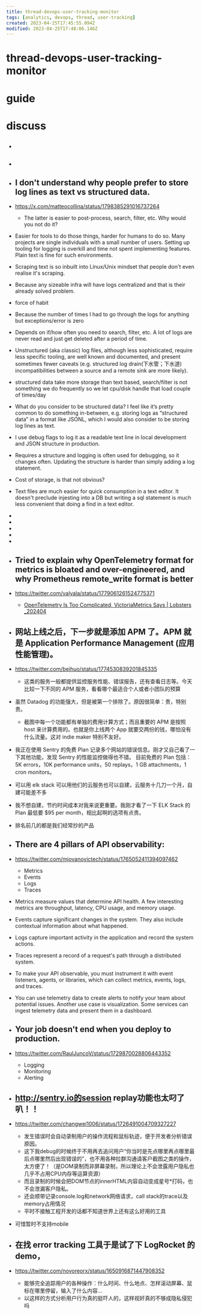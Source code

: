 ```yaml
---
title: thread-devops-user-tracking-monitor
tags: [analytics, devops, thread, user-tracking]
created: 2023-04-25T17:45:55.094Z
modified: 2023-04-25T17:48:06.146Z
---
```


# thread-devops-user-tracking-monitor

# guide

# discuss
- ## 

- ## 

- ## I don't understand why people prefer to store log lines as text vs structured data. 
- https://x.com/matteocollina/status/1798385291016737264
  - The latter is easier to post-process, search, filter, etc. Why would you not do it?
- Easier for tools to do those things, harder for humans to do so. Many projects are single individuals with a small number of users. Setting up tooling for logging is overkill and time not spent implementing features. Plain text is fine for such environments.
- Scraping text is so inbuilt into Linux/Unix mindset that people don't even realise it's scraping.
- Because any sizeable infra will have logs centralized and that is their already solved problem.
- force of habit

- Because the number of times I had to go through the logs for anything but exceptions/error is zero
- Depends on if/how often you need to search, filter, etc. A lot of logs are never read and just get deleted after a period of time.

- Unstructured (aka classic) log files, although less sophisticated, require less specific tooling, are well known and documented, and present sometimes fewer caveats (e.g. structured log drain(下水管；下水道) incompatibilities between a source and a remote sink are more likely).

- structured data take more storage than text based, search/filter is not something we do frequently so we let cpu/disk handle that load couple of times/day

- What do you consider to be structured data? I feel like it’s pretty common to do something in-between, e.g. storing logs as “structured data” in a format like JSONL, which I would also consider to be storing log lines as text.

- I use debug flags to log it as a readable text line in local development and JSON structure in production.

- Requires a structure and logging is often used for debugging, so it changes often. Updating the structure is harder than simply adding a log statement.
- Cost of storage, is that not obvious?

- Text files are much easier for quick consumption in a text editor. It doesn't preclude injesting into a DB but writing a sql statement is much less convenient that doing a find in a text editor.

- 
- 
- 
- 
- 

- ## Tried to explain why OpenTelemetry format for metrics is bloated and over-engineered, and why Prometheus remote_write format is better 
- https://twitter.com/valyala/status/1779061261524775371
  - [OpenTelemetry Is Too Complicated, VictoriaMetrics Says | Lobsters _202404](https://lobste.rs/s/0srgrw/opentelemetry_is_too_complicated)

- ## 网站上线之后，下一步就是添加 APM 了。APM 就是 Application Performance Management (应用性能管理)。
- https://twitter.com/beihuo/status/1774530839201845335
  - 这类的服务一般都提供监控服务性能、错误报告，还有查看日志等。今天比较一下不同的 APM 服务，看看哪个最适合个人或者小团队的预算
- 虽然 Datadog 的功能强大，但是被第一个排除了。原因很简单：贵，特别贵。
  - 截图中每一个功能都有单独的费用计算方式；而且重要的 APM 是按照 host 来计算费用的。也就是你上线两个 App 就要交两份的钱，哪怕没有什么流量。这对 indie maker 特别不友好。
- 我正在使用 Sentry 的免费 Plan 记录多个网站的错误信息。刚才又自己看了一下其他功能，发现 Sentry 的性能监控做得也不错。 目前免费的 Plan 包括：5K errors，10K performance units，50 replays，1 GB attachments，1 cron monitors。
- 可以用 elk stack 可以用他们的云服务也可以自建，云服务十几刀一个月，自建可能差不多
- 我不想自建，节约时间成本对我来说更重要。我刚才看了一下 ELK Stack 的 Plan 最低要 $95 per month，相比起啊的选项有点贵。
- 排名前几的都是我们经常抄的产品

- ## There are 4 pillars of API observability:
- https://twitter.com/mjovanovictech/status/1765052411394097462
  - Metrics
  - Events
  - Logs
  - Traces
- Metrics measure values that determine API health. A few interesting metrics are throughput, latency, CPU usage, and memory usage.
- Events capture significant changes in the system. They also include contextual information about what happened.
- Logs capture important activity in the application and record the system actions. 
- Traces represent a record of a request's path through a distributed system.
- To make your API observable, you must instrument it with event listeners, agents, or libraries, which can collect metrics, events, logs, and traces.

- You can use telemetry data to create alerts to notify your team about potential issues. Another use case is visualization. Some services can ingest telemetry data and present them in a dashboard.

- ## Your job doesn't end when you deploy to production.
- https://twitter.com/RaulJuncoV/status/1729870028806443352
  - Logging
  - Monitoring
  - Alerting

- ## http://sentry.io的session replay功能也太叼了叭！！
- https://twitter.com/changwei1006/status/1726491004709327227
  - 发生错误时会自动录制用户的操作流程和鼠标轨迹，便于开发者分析错误原因。
  - 这下我debug的时候终于不用再去追问用户“你当时是先点哪里再点哪里最后点哪里然后出现错误的”，也不用各种拉群沟通请客户截图之类的操作，太方便了！（是DOM录制而非屏幕录制，所以理论上不会泄露用户隐私也几乎不占用CPU内存等运算资源）
  - 而且录制的时候会把DOM节点的innerHTML内容自动变成星号*打码，也不会泄漏客户隐私。
  - 还会顺带记录console.log和network网络请求，call stack的trace以及memory占用情况
  - 平时不接触工程开发的话都不知道世界上还有这么好用的工具
- 可惜暂时不支持mobile

- ## 在找 error tracking 工具于是试了下 LogRocket 的 demo，
- https://twitter.com/novoreorx/status/1650916871447908352
  - 能够完全追踪用户的各种操作：什么时间、什么地点、怎样滚动屏幕、鼠标在哪里停留，输入了什么内容…
  - 以这样的方式分析用户行为真的挺吓人的，这样视奸真的不够成隐私侵犯吗
